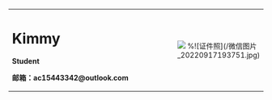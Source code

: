 <table border="0">
  <tr>
    <td width="75%">
      <h1>Kimmy</h1>
      <p><b>Student</b></p>
      <p><b>邮箱：ac15443342@outlook.com</b></p>
    </td>
    <td width="25%">
      <img src="/zhengjianzhao.jpg" width="100%">      %![证件照](/微信图片_20220917193751.jpg)
    </td>
  </tr>
</table>
